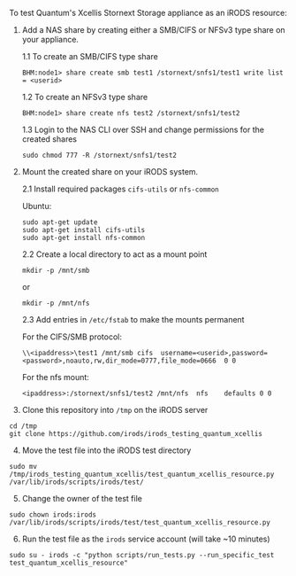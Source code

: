 To test Quantum's Xcellis Stornext Storage appliance as an iRODS resource:

1. Add a NAS share by creating either a SMB/CIFS or NFSv3 type share on your appliance.

    1.1 To create an SMB/CIFS type share 
    ```
    BHM:node1> share create smb test1 /stornext/snfs1/test1 write list = <userid>
    ```
    
    1.2 To create an NFSv3 type share
    ```
    BHM:node1> share create nfs test2 /stornext/snfs1/test2 
    ```
    
    1.3 Login to the NAS CLI over SSH and change permissions for the created shares
    ```
    sudo chmod 777 -R /stornext/snfs1/test2
    ```

2. Mount the created share on your iRODS system.

    2.1 Install required packages `cifs-utils` or `nfs-common`

    Ubuntu:
    ```
    sudo apt-get update
    sudo apt-get install cifs-utils
    sudo apt-get install nfs-common
    ```
    
    2.2 Create a local directory to act as a mount point
    ```
    mkdir -p /mnt/smb
    ```
    or
    ```
    mkdir -p /mnt/nfs
    ```
   
    2.3 Add entries in `/etc/fstab` to make the mounts permanent

    For the CIFS/SMB protocol:
    ```
    \\<ipaddress>\test1 /mnt/smb cifs  username=<userid>,password=<password>,noauto,rw,dir_mode=0777,file_mode=0666  0 0
    ```

    For the nfs mount:
    ```
    <ipaddress>:/stornext/snfs1/test2 /mnt/nfs  nfs    defaults 0 0
    ```

3. Clone this repository into `/tmp` on the iRODS server
```
cd /tmp
git clone https://github.com/irods/irods_testing_quantum_xcellis
```

4. Move the test file into the iRODS test directory
```
sudo mv /tmp/irods_testing_quantum_xcellis/test_quantum_xcellis_resource.py /var/lib/irods/scripts/irods/test/
```

5. Change the owner of the test file
```
sudo chown irods:irods /var/lib/irods/scripts/irods/test/test_quantum_xcellis_resource.py
```

6. Run the test file as the `irods` service account (will take ~10 minutes)

```
sudo su - irods -c "python scripts/run_tests.py --run_specific_test test_quantum_xcellis_resource"
```
